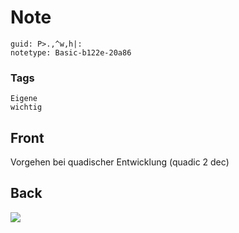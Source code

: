 # Note
```
guid: P>.,^w,h|:
notetype: Basic-b122e-20a86
```

### Tags
```
Eigene
wichtig
```

## Front
Vorgehen bei quadischer Entwicklung (quadic 2 dec)

## Back
<img src="paste-3a5bb2823fc18238e2b16cbaae48ccbad4ed2137.jpg">

